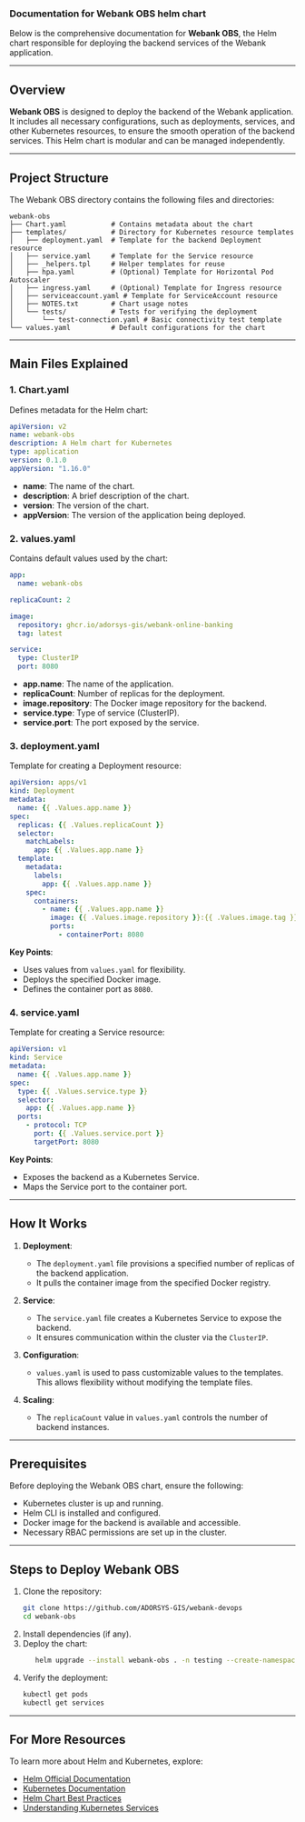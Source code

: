 ### Documentation for **Webank OBS helm chart**

Below is the comprehensive documentation for **Webank OBS**, the Helm chart responsible for deploying the backend services of the Webank application. 

---

## **Overview**
**Webank OBS** is designed to deploy the backend of the Webank application. It includes all necessary configurations, such as deployments, services, and other Kubernetes resources, to ensure the smooth operation of the backend services. This Helm chart is modular and can be managed independently.

---

## **Project Structure**
The Webank OBS directory contains the following files and directories:

```plaintext
webank-obs
├── Chart.yaml           # Contains metadata about the chart
├── templates/           # Directory for Kubernetes resource templates
│   ├── deployment.yaml  # Template for the backend Deployment resource
│   ├── service.yaml     # Template for the Service resource
│   ├── _helpers.tpl     # Helper templates for reuse
│   ├── hpa.yaml         # (Optional) Template for Horizontal Pod Autoscaler
│   ├── ingress.yaml     # (Optional) Template for Ingress resource
│   ├── serviceaccount.yaml # Template for ServiceAccount resource
│   ├── NOTES.txt        # Chart usage notes
│   └── tests/           # Tests for verifying the deployment
│       └── test-connection.yaml # Basic connectivity test template
└── values.yaml          # Default configurations for the chart
```

---

## **Main Files Explained**

### 1. **Chart.yaml**
Defines metadata for the Helm chart:
```yaml
apiVersion: v2
name: webank-obs
description: A Helm chart for Kubernetes
type: application
version: 0.1.0
appVersion: "1.16.0"
```
- **name**: The name of the chart.
- **description**: A brief description of the chart.
- **version**: The version of the chart.
- **appVersion**: The version of the application being deployed.

### 2. **values.yaml**
Contains default values used by the chart:
```yaml
app:
  name: webank-obs

replicaCount: 2

image:
  repository: ghcr.io/adorsys-gis/webank-online-banking
  tag: latest

service:
  type: ClusterIP
  port: 8080
```
- **app.name**: The name of the application.
- **replicaCount**: Number of replicas for the deployment.
- **image.repository**: The Docker image repository for the backend.
- **service.type**: Type of service (ClusterIP).
- **service.port**: The port exposed by the service.

### 3. **deployment.yaml**
Template for creating a Deployment resource:
```yaml
apiVersion: apps/v1
kind: Deployment
metadata:
  name: {{ .Values.app.name }}
spec:
  replicas: {{ .Values.replicaCount }}
  selector:
    matchLabels:
      app: {{ .Values.app.name }}
  template:
    metadata:
      labels:
        app: {{ .Values.app.name }}
    spec:
      containers:
        - name: {{ .Values.app.name }}
          image: {{ .Values.image.repository }}:{{ .Values.image.tag }}
          ports:
            - containerPort: 8080
```
**Key Points**:
- Uses values from `values.yaml` for flexibility.
- Deploys the specified Docker image.
- Defines the container port as `8080`.

### 4. **service.yaml**
Template for creating a Service resource:
```yaml
apiVersion: v1
kind: Service
metadata:
  name: {{ .Values.app.name }}
spec:
  type: {{ .Values.service.type }}
  selector:
    app: {{ .Values.app.name }}
  ports:
    - protocol: TCP
      port: {{ .Values.service.port }}
      targetPort: 8080
```
**Key Points**:
- Exposes the backend as a Kubernetes Service.
- Maps the Service port to the container port.

---

## **How It Works**
1. **Deployment**:
   - The `deployment.yaml` file provisions a specified number of replicas of the backend application.
   - It pulls the container image from the specified Docker registry.

2. **Service**:
   - The `service.yaml` file creates a Kubernetes Service to expose the backend.
   - It ensures communication within the cluster via the `ClusterIP`.

3. **Configuration**:
   - `values.yaml` is used to pass customizable values to the templates. This allows flexibility without modifying the template files.

4. **Scaling**:
   - The `replicaCount` value in `values.yaml` controls the number of backend instances.

---

## **Prerequisites**
Before deploying the Webank OBS chart, ensure the following:
- Kubernetes cluster is up and running.
- Helm CLI is installed and configured.
- Docker image for the backend is available and accessible.
- Necessary RBAC permissions are set up in the cluster.

---

## **Steps to Deploy Webank OBS**
1. Clone the repository:
   ```bash
   git clone https://github.com/ADORSYS-GIS/webank-devops
   cd webank-obs
   ```
2. Install dependencies (if any).
3. Deploy the chart:
   ```bash
      helm upgrade --install webank-obs . -n testing --create-namespace    

   ```
4. Verify the deployment:
   ```bash
   kubectl get pods
   kubectl get services
   ```

---

## **For More Resources**
To learn more about Helm and Kubernetes, explore:
- [Helm Official Documentation](https://helm.sh/docs/)
- [Kubernetes Documentation](https://kubernetes.io/docs/)
- [Helm Chart Best Practices](https://helm.sh/docs/chart_best_practices/)
- [Understanding Kubernetes Services](https://kubernetes.io/docs/concepts/services-networking/service/)
```